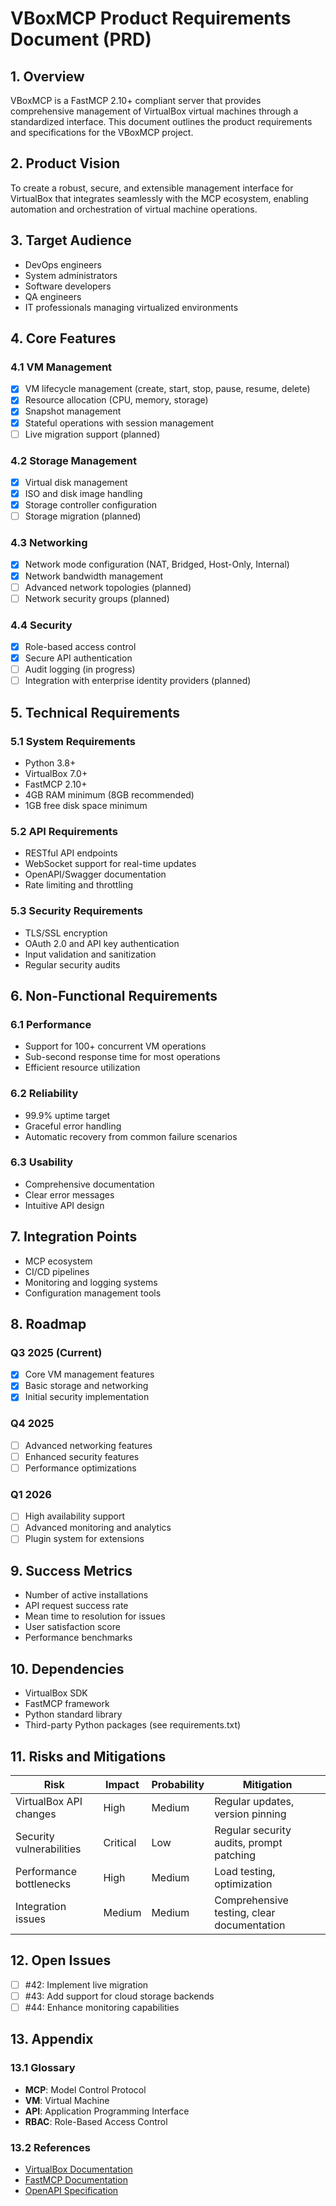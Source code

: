 # VBoxMCP Product Requirements Document (PRD)

## 1. Overview
VBoxMCP is a FastMCP 2.10+ compliant server that provides comprehensive management of VirtualBox virtual machines through a standardized interface. This document outlines the product requirements and specifications for the VBoxMCP project.

## 2. Product Vision
To create a robust, secure, and extensible management interface for VirtualBox that integrates seamlessly with the MCP ecosystem, enabling automation and orchestration of virtual machine operations.

## 3. Target Audience
- DevOps engineers
- System administrators
- Software developers
- QA engineers
- IT professionals managing virtualized environments

## 4. Core Features

### 4.1 VM Management
- [x] VM lifecycle management (create, start, stop, pause, resume, delete)
- [x] Resource allocation (CPU, memory, storage)
- [x] Snapshot management
- [x] Stateful operations with session management
- [ ] Live migration support (planned)

### 4.2 Storage Management
- [x] Virtual disk management
- [x] ISO and disk image handling
- [x] Storage controller configuration
- [ ] Storage migration (planned)

### 4.3 Networking
- [x] Network mode configuration (NAT, Bridged, Host-Only, Internal)
- [x] Network bandwidth management
- [ ] Advanced network topologies (planned)
- [ ] Network security groups (planned)

### 4.4 Security
- [x] Role-based access control
- [x] Secure API authentication
- [ ] Audit logging (in progress)
- [ ] Integration with enterprise identity providers (planned)

## 5. Technical Requirements

### 5.1 System Requirements
- Python 3.8+
- VirtualBox 7.0+
- FastMCP 2.10+
- 4GB RAM minimum (8GB recommended)
- 1GB free disk space minimum

### 5.2 API Requirements
- RESTful API endpoints
- WebSocket support for real-time updates
- OpenAPI/Swagger documentation
- Rate limiting and throttling

### 5.3 Security Requirements
- TLS/SSL encryption
- OAuth 2.0 and API key authentication
- Input validation and sanitization
- Regular security audits

## 6. Non-Functional Requirements

### 6.1 Performance
- Support for 100+ concurrent VM operations
- Sub-second response time for most operations
- Efficient resource utilization

### 6.2 Reliability
- 99.9% uptime target
- Graceful error handling
- Automatic recovery from common failure scenarios

### 6.3 Usability
- Comprehensive documentation
- Clear error messages
- Intuitive API design

## 7. Integration Points
- MCP ecosystem
- CI/CD pipelines
- Monitoring and logging systems
- Configuration management tools

## 8. Roadmap

### Q3 2025 (Current)
- [x] Core VM management features
- [x] Basic storage and networking
- [x] Initial security implementation

### Q4 2025
- [ ] Advanced networking features
- [ ] Enhanced security features
- [ ] Performance optimizations

### Q1 2026
- [ ] High availability support
- [ ] Advanced monitoring and analytics
- [ ] Plugin system for extensions

## 9. Success Metrics
- Number of active installations
- API request success rate
- Mean time to resolution for issues
- User satisfaction score
- Performance benchmarks

## 10. Dependencies
- VirtualBox SDK
- FastMCP framework
- Python standard library
- Third-party Python packages (see requirements.txt)

## 11. Risks and Mitigations

| Risk | Impact | Probability | Mitigation |
|------|--------|-------------|------------|
| VirtualBox API changes | High | Medium | Regular updates, version pinning |
| Security vulnerabilities | Critical | Low | Regular security audits, prompt patching |
| Performance bottlenecks | High | Medium | Load testing, optimization |
| Integration issues | Medium | Medium | Comprehensive testing, clear documentation |

## 12. Open Issues
- [ ] #42: Implement live migration
- [ ] #43: Add support for cloud storage backends
- [ ] #44: Enhance monitoring capabilities

## 13. Appendix

### 13.1 Glossary
- **MCP**: Model Control Protocol
- **VM**: Virtual Machine
- **API**: Application Programming Interface
- **RBAC**: Role-Based Access Control

### 13.2 References
- [VirtualBox Documentation](https://www.virtualbox.org/wiki/Documentation)
- [FastMCP Documentation](https://github.com/jlowin/fastmcp)
- [OpenAPI Specification](https://swagger.io/specification/)
